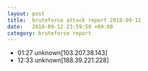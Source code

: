 ```yaml
---
layout: post
title:  bruteforce attack report 2018-09-12
date:   2018-09-12 23:59:59 +09:00
category: bruteforce report
---
```


* 01:27 unknown[103.207.38.143]
* 12:33 unknown[188.39.221.228]

